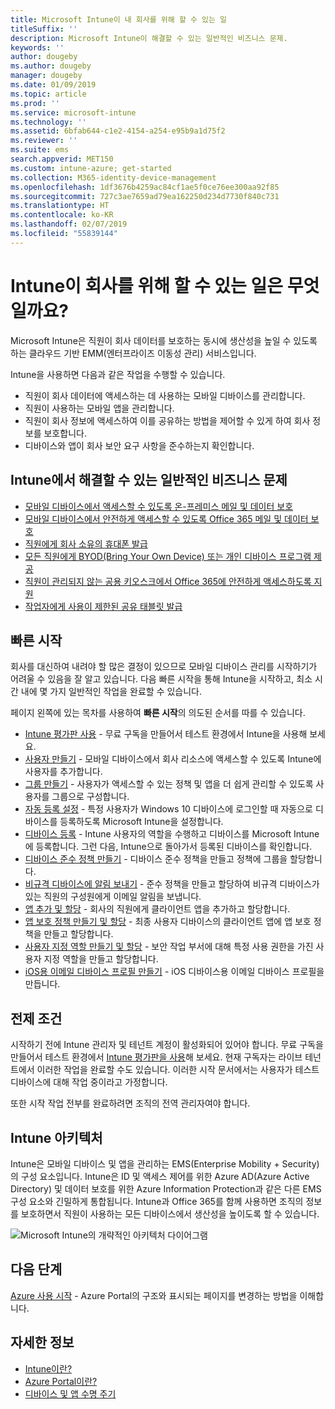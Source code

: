```yaml
---
title: Microsoft Intune이 내 회사를 위해 할 수 있는 일
titleSuffix: ''
description: Microsoft Intune이 해결할 수 있는 일반적인 비즈니스 문제.
keywords: ''
author: dougeby
ms.author: dougeby
manager: dougeby
ms.date: 01/09/2019
ms.topic: article
ms.prod: ''
ms.service: microsoft-intune
ms.technology: ''
ms.assetid: 6bfab644-c1e2-4154-a254-e95b9a1d75f2
ms.reviewer: ''
ms.suite: ems
search.appverid: MET150
ms.custom: intune-azure; get-started
ms.collection: M365-identity-device-management
ms.openlocfilehash: 1df3676b4259ac84cf1ae5f0ce76ee300aa92f85
ms.sourcegitcommit: 727c3ae7659ad79ea162250d234d7730f840c731
ms.translationtype: HT
ms.contentlocale: ko-KR
ms.lasthandoff: 02/07/2019
ms.locfileid: "55839144"
---
```

# <a name="what-can-intune-do-for-my-company"></a>Intune이 회사를 위해 할 수 있는 일은 무엇일까요?
Microsoft Intune은 직원이 회사 데이터를 보호하는 동시에 생산성을 높일 수 있도록 하는 클라우드 기반 EMM(엔터프라이즈 이동성 관리) 서비스입니다.

Intune을 사용하면 다음과 같은 작업을 수행할 수 있습니다.

- 직원이 회사 데이터에 액세스하는 데 사용하는 모바일 디바이스를 관리합니다.
- 직원이 사용하는 모바일 앱을 관리합니다.
- 직원이 회사 정보에 액세스하여 이를 공유하는 방법을 제어할 수 있게 하여 회사 정보를 보호합니다.
- 디바이스와 앱이 회사 보안 요구 사항을 준수하는지 확인합니다.

## <a name="common-business-problems-that-intune-helps-solve"></a>Intune에서 해결할 수 있는 일반적인 비즈니스 문제

* [모바일 디바이스에서 액세스할 수 있도록 온-프레미스 메일 및 데이터 보호](common-scenarios.md#protecting-your-on-premises-email-and-data-so-it-can-be-safely-accessed-by-mobile-devices)
* [모바일 디바이스에서 안전하게 액세스할 수 있도록 Office 365 메일 및 데이터 보호](common-scenarios.md#protecting-your-office-365-email-and-data-so-it-can-be-safely-accessed-by-mobile-devices)
* [직원에게 회사 소유의 휴대폰 발급](common-scenarios.md#issue-corporate-owned-phones-to-your-employees)
* [모든 직원에게 BYOD(Bring Your Own Device) 또는 개인 디바이스 프로그램 제공](common-scenarios.md#offer-a-bring-your-own-device-program-to-all-employees)
* [직원이 관리되지 않는 공용 키오스크에서 Office 365에 안전하게 액세스하도록 지원](common-scenarios.md#enable-your-employees-to-securely-access-office-365-from-an-unmanaged-public-kiosk)
* [작업자에게 사용이 제한된 공유 태블릿 발급](common-scenarios.md#issue-limited-use-shared-tablets-to-your-employees)

## <a name="quickstarts"></a>빠른 시작

회사를 대신하여 내려야 할 많은 결정이 있으므로 모바일 디바이스 관리를 시작하기가 어려울 수 있음을 잘 알고 있습니다. 다음 빠른 시작을 통해 Intune을 시작하고, 최소 시간 내에 몇 가지 일반적인 작업을 완료할 수 있습니다.

페이지 왼쪽에 있는 목차를 사용하여 **빠른 시작**의 의도된 순서를 따를 수 있습니다.

- [Intune 평가판 사용](free-trial-sign-up.md) - 무료 구독을 만들어서 테스트 환경에서 Intune을 사용해 보세요.    
- [사용자 만들기](quickstart-create-user.md) - 모바일 디바이스에서 회사 리소스에 액세스할 수 있도록 Intune에 사용자를 추가합니다.
- [그룹 만들기](quickstart-create-group.md) - 사용자가 액세스할 수 있는 정책 및 앱을 더 쉽게 관리할 수 있도록 사용자를 그룹으로 구성합니다.
- [자동 등록 설정](quickstart-setup-auto-enrollment.md) - 특정 사용자가 Windows 10 디바이스에 로그인할 때 자동으로 디바이스를 등록하도록 Microsoft Intune을 설정합니다.
- [디바이스 등록](quickstart-enroll-windows-device.md) - Intune 사용자의 역할을 수행하고 디바이스를 Microsoft Intune에 등록합니다. 그런 다음, Intune으로 돌아가서 등록된 디바이스를 확인합니다.
- [디바이스 준수 정책 만들기](quickstart-set-password-length-android.md) - 디바이스 준수 정책을 만들고 정책에 그룹을 할당합니다.
- [비규격 디바이스에 알림 보내기](quickstart-send-notification.md) - 준수 정책을 만들고 할당하여 비규격 디바이스가 있는 직원의 구성원에게 이메일 알림을 보냅니다.
- [앱 추가 및 할당](quickstart-add-assign-app.md) - 회사의 직원에게 클라이언트 앱을 추가하고 할당합니다.
- [앱 보호 정책 만들기 및 할당](quickstart-create-assign-app-policy.md) - 최종 사용자 디바이스의 클라이언트 앱에 앱 보호 정책을 만들고 할당합니다.
- [사용자 지정 역할 만들기 및 할당](quickstart-create-custom-role.md) - 보안 작업 부서에 대해 특정 사용 권한을 가진 사용자 지정 역할을 만들고 할당합니다. 
- [iOS용 이메일 디바이스 프로필 만들기](quickstart-email-profile.md) - iOS 디바이스용 이메일 디바이스 프로필을 만듭니다.

## <a name="prerequisites"></a>전제 조건

시작하기 전에 Intune 관리자 및 테넌트 계정이 활성화되어 있어야 합니다. 무료 구독을 만들어서 테스트 환경에서 [Intune 평가판을 사용](free-trial-sign-up.md)해 보세요. 현재 구독자는 라이브 테넌트에서 이러한 작업을 완료할 수도 있습니다. 이러한 시작 문서에서는 사용자가 테스트 디바이스에 대해 작업 중이라고 가정합니다.

또한 시작 작업 전부를 완료하려면 조직의 전역 관리자여야 합니다.

## <a name="intune-architecture"></a>Intune 아키텍처

Intune은 모바일 디바이스 및 앱을 관리하는 EMS(Enterprise Mobility + Security)의 구성 요소입니다. Intune은 ID 및 액세스 제어를 위한 Azure AD(Azure Active Directory) 및 데이터 보호를 위한 Azure Information Protection과 같은 다른 EMS 구성 요소와 긴밀하게 통합됩니다. Intune과 Office 365를 함께 사용하면 조직의 정보를 보호하면서 직원이 사용하는 모든 디바이스에서 생산성을 높이도록 할 수 있습니다.

![Microsoft Intune의 개략적인 아키텍처 다이어그램](/intune/media/intunearchitecture.svg)

## <a name="next-steps"></a>다음 단계

[Azure 사용 시작](get-started-azure.md) - Azure Portal의 구조와 표시되는 페이지를 변경하는 방법을 이해합니다.

## <a name="learn-more"></a>자세한 정보

* [Intune이란?](introduction-intune.md)
* [Azure Portal이란?](what-is-intune.md)
* [디바이스 및 앱 수명 주기](introduction-device-app-lifecycles.md)
